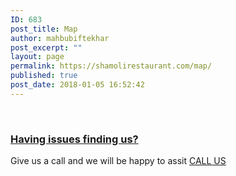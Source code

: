 ```yaml
---
ID: 683
post_title: Map
author: mahbubiftekhar
post_excerpt: ""
layout: page
permalink: https://shamolirestaurant.com/map/
published: true
post_date: 2018-01-05 16:52:42
---
```

&nbsp;
<h3><a href="tel:+441315581497" target="_self" aria-label="link to tel:+441315581497">
</a>
<a href="tel:+441315581497" target="_self">Having issues finding us?</a></h3>
Give us a call and we will be happy to assit

<a role="button" href="tel:+441315581497" target="_self">
CALL US
</a>